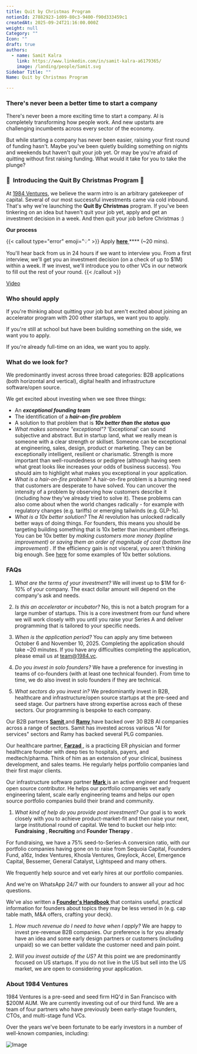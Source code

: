 ```yaml
---
title: Quit by Christmas Program
notionId: 27882923-1d09-80c3-9400-f90d333459c1
createdAt: 2025-09-24T21:16:00.000Z
weight: null
Category: ""
Icon: ""
draft: true
authors:
  - name: Samit Kalra
    link: https://www.linkedin.com/in/samit-kalra-a6179365/
    image: /landing/people/Samit.svg
Sidebar Title: ""
Name: Quit by Christmas Program

---
```




### There's never been a better time to start a company


There's never been a more exciting time to start a company. AI is completely transforming how people work. And new upstarts are challenging incumbents across every sector of the economy.

But while starting a company has never been easier, raising your first round of funding hasn't. Maybe you've been quietly building something on nights and weekends but haven't quit your job yet. Or may be you're afraid of quitting without first raising funding. What would it take for you to take the plunge?

### 🎄  **Introducing the**  **Quit By Christmas**  **Program** 🎄


At [1984 Ventures](/), we believe the warm intro is an arbitrary gatekeeper of capital. Several of our most successful investments came via cold inbound. That's why we're launching the  **Quit By Christmas**  program. If you've been tinkering on an idea but haven't quit your job yet, apply and get an investment decision in a week. And then quit your job before Christmas :) 

 **Our process** 

{{< callout type="error" emoji="💡" >}}
Apply [ **here** ](https://apply.1984.vc/) **** (~20 mins). 

You'll hear back from us in 24 hours if we want to interview you. From a first interview, we'll get you an investment decision (on a check of up to $1M) within a week. If we invest, we'll introduce you to other VCs in our network to fill out the rest of your round. 
{{< /callout >}}


[Video](https://www.loom.com/share/e5030cfed89640988c8f9b947cc1e4d3?sid=6956d63a-e306-42bd-bd22-7d60466938bb)


###  **Who should apply** 


If you're thinking about quitting your job but aren't excited about joining an accelerator program with 200 other startups, we want you to apply.

If you're still at school but have been building something on the side, we want you to apply.

If you're already full-time on an idea, we want you to apply.

###  **What do we look for?** 


We predominantly invest across three broad categories: B2B applications (both horizontal and vertical), digital health and infrastructure software/open source. 

We get excited about investing when we see three things:

- An  ***exceptional founding team*** 
- The identification of a  ***hair-on-fire problem*** 
- A solution to that problem that is  ***10x better than the status quo*** 
-  *What makes someone "exceptional"?* 'Exceptional' can sound subjective and abstract. But in startup land, what we really mean is someone with a clear strength or skillset. Someone can be exceptional at engineering, sales, design, product or marketing. They can be exceptionally intelligent, resilient or charismatic. Strength is more important than well-roundedness or pedigree (although having seen what great looks like increases your odds of business success). You should aim to highlight what makes you exceptional in your application.
-  *What is a hair-on-fire problem?* A hair-on-fire problem is a burning need that customers are desperate to have solved. You can uncover the intensity of a problem by observing how customers describe it (including how they've already tried to solve it). These problems can also come about when the world changes radically - for example with regulatory changes (e.g. tariffs) or emerging tailwinds (e.g. GLP-1s). 
-  *What is a 10x better solution?* The AI revolution has unlocked radically better ways of doing things. For founders, this means you should be targeting building something that is 10x better than incumbent offerings. You can be 10x better by  *making customers more money (topline improvement)*  or  *saving them an order of magnitude of cost (bottom line improvement)* . If the efficiency gain is not visceral, you aren't thinking big enough. See [here](https://samit-kalra.com/blog/how-to-find-a-good-startup-idea) for some examples of 10x better solutions.
###  **FAQs** 


1.  *What are the terms of your investment?* We will invest up to $1M for 6-10% of your company. The exact dollar amount will depend on the company's ask and needs.

1.  *Is this an accelerator or incubator?* No, this is not a batch program for a large number of startups. This is a core investment from our fund where we will work closely with you until you raise your Series A and deliver programming that is tailored to your specific needs.

1.  *When is the application period?* You can apply any time between October 6 and November 10, 2025. Completing the application should take ~20 minutes. If you have any difficulties completing the application, please email us at team@1984.vc. 

1.  *Do you invest in solo founders?* We have a preference for investing in teams of co-founders (with at least one technical founder). From time to time, we do also invest in solo founders if they are technical.

1.  *What sectors do you invest in?* We predominantly invest in B2B, healthcare and infrastructure/open source startups at the pre-seed and seed stage. Our partners have strong expertise across each of these sectors. Our programming is bespoke to each company.

Our B2B partners [ **Samit** ](https://www.linkedin.com/in/samit-kalra-a6179365/) and [ **Ramy** ](https://www.linkedin.com/in/ramyadeeb/) have backed over 30 B2B AI companies across a range of sectors. Samit has invested across various "AI for services" sectors and Ramy has backed several PLG companies.

Our healthcare partner, [ **Farzad** ](https://www.linkedin.com/in/farzadsoleimani/), is a practicing ER physician and former healthcare founder with deep ties to hospitals, payers, and medtech/pharma. Think of him as an extension of your clinical, business development, and sales teams. He regularly helps portfolio companies land their first major clients.

Our infrastructure software partner [ **Mark** ](https://mdp.github.io/) is an active engineer and frequent open source contributor. He helps our portfolio companies vet early engineering talent, scale early engineering teams and helps our open source portfolio companies build their brand and community. 

1.  *What kind of help do you provide post investment?* Our goal is to work closely with you to achieve product-market-fit and then raise your next, large institutional round of capital. We tend to bucket our help into:  **Fundraising** ,  **Recruiting**  and  **Founder Therapy** .

For fundraising, we have a 75% seed-to-Series-A conversion ratio, with our portfolio companies having gone on to raise from Sequoia Capital, Founders Fund, a16z, Index Ventures, Khosla Ventures, Greylock, Accel, Emergence Capital, Bessemer, General Catalyst, Lightspeed and many others.

We frequently help source and vet early hires at our portfolio companies.

And we're on WhatsApp 24/7 with our founders to answer all your ad hoc questions.

We've also written a [ **Founder's Handbook** ](/docs/founders-handbook/) that contains useful, practical information for founders about topics they may be less versed in (e.g. cap table math, M&A offers, crafting your deck).

1.  *How much revenue do I need to have when I apply?* We are happy to invest pre-revenue B2B companies. Our preference is for you already have an idea and some early design partners or customers (including unpaid) so we can better validate the customer need and pain point. 

1.  *Will you invest outside of the US?* At this point we are predominantly focused on US startups. If you do not live in the US but sell into the US market, we are open to considering your application.
###  **About 1984 Ventures** 


1984 Ventures is a pre-seed and seed firm HQ'd in San Francisco with $200M AUM. We are currently investing out of our third fund. We are a team of four partners who have previously been early-stage founders, CTOs, and multi-stage fund VCs.

Over the years we've been fortunate to be early investors in a number of well-known companies, including:

![Image](https://prod-files-secure.s3.us-west-2.amazonaws.com/52e751b5-230f-4649-8c4e-0224e58da4f9/04b4bd06-ed65-4486-b31f-fe52f2f7f7eb/image.png?X-Amz-Algorithm=AWS4-HMAC-SHA256&X-Amz-Content-Sha256=UNSIGNED-PAYLOAD&X-Amz-Credential=ASIAZI2LB466WJAL273P%2F20251005%2Fus-west-2%2Fs3%2Faws4_request&X-Amz-Date=20251005T222014Z&X-Amz-Expires=3600&X-Amz-Security-Token=IQoJb3JpZ2luX2VjEOL%2F%2F%2F%2F%2F%2F%2F%2F%2F%2FwEaCXVzLXdlc3QtMiJGMEQCIGTs5LkA808F09imxL9hY7W%2B%2FcQBo%2BfIVV9QmXKZ9wRrAiBBGjFkWA28kigz5mrW0lqzIHc2oy6P3TTWqGUcWPN7syr%2FAwh7EAAaDDYzNzQyMzE4MzgwNSIMrKitpBP5UB5sVtkuKtwDoUAGr05tmlODmVu53md%2FsOXuGr%2B5UocccUEbN4qpaGkaZvWoHoJnb6My3V710EbHyELCIunocgx2XWRQ%2BkL9tZn6iNdR0NRcDvs7Ej89Su8iEDLtiyLYpY1aRVnSCiomejkg3FZuLqZFLJ54%2B9Lzr8uL65JJlEe9A9p9C1YkkKoirUQ1aSrvuuqSODXfkLwNTs1F6bUKW2mf4E8DUZRStdIg%2FBIA2OX03NTYYNH27kXeK8vycyUfrrUfwXeQFKaUGn%2FH025cdK92QqdHrMULUsW6ZBraYw1znqZvc%2FPy2vdCG1Xmjb3jBLyQi6xLGOUkD5bKNd%2BDU9AmtuUiV6vpckgFoFYZk3CbspsBFP7D4J9kCYEiiyHkIVjL8Csr%2BwNGvO9Il58Pt0lOYvwAP7ZwSMz8VntNoHy0ELBkPYcRNp1yBcL2u0B68DQ2T2%2F9UNeYxFHfIEJP37ZrFqaHsMdoG0ZMCBP6FModaREAS0VmPu0J7%2F3T%2FBvT13e24t0Qkx%2FNhtVoYl9SqA45IBqCQN4V0jE1GmLLkyJAVqK2JijAHgrUX0qdZrtRwJ%2BgfgwgifhtmU%2FcpBRM0G5ei9GORV%2FEC5Fc4PwJ0PTxraQq5NirCvxgimwQgbLOspMg918wv%2BiKxwY6pgH83EYd1YZDfYmUG9OX2EDkzRSFWi5AZ7DeWPFgtX67p1LRA4FnzsTmSfEjiX0eZr%2FQ5AWHDC4Nxo4HKvFSPZFMn9nRYpYkGhuOO5sSrXZ0LWgZ8UtQ0kLJHpRhLgLyMsQD6YWSkwfKlX0VzcDMw%2F2Hnc63WyHbjxGvFci2qOmQ%2FBx3EHwGlKsgh1%2BPbCmeB2GWdEz9uFtt%2BR8kp84EmWD76%2FuPIjrN&X-Amz-Signature=4b1542095ed957e86c1e8f4d248ca1808a701ce28923e737d5ba590ce3f516c8&X-Amz-SignedHeaders=host&x-amz-checksum-mode=ENABLED&x-id=GetObject)

